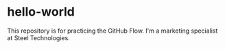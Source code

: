 # hello-world
This repository is for practicing the GitHub Flow.
I'm a marketing specialist at Steel Technologies. 
